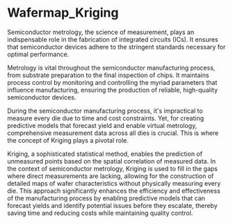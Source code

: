 # Wafermap_Kriging

Semiconductor metrology, the science of measurement, plays an indispensable role in the fabrication of integrated circuits (ICs). It ensures that semiconductor devices adhere to the stringent standards necessary for optimal performance.

Metrology is vital throughout the semiconductor manufacturing process, from substrate preparation to the final inspection of chips. It maintains process control by monitoring and controlling the myriad parameters that influence manufacturing, ensuring the production of reliable, high-quality semiconductor devices.

During the semiconductor manufacturing process, it's impractical to measure every die due to time and cost constraints. Yet, for creating predictive models that forecast yield and enable virtual metrology, comprehensive measurement data across all dies is crucial. This is where the concept of Kriging plays a pivotal role.

Kriging, a sophisticated statistical method, enables the prediction of unmeasured points based on the spatial correlation of measured data. In the context of semiconductor metrology, Kriging is used to fill in the gaps where direct measurements are lacking, allowing for the construction of detailed maps of wafer characteristics without physically measuring every die. This approach significantly enhances the efficiency and effectiveness of the manufacturing process by enabling predictive models that can forecast yields and identify potential issues before they escalate, thereby saving time and reducing costs while maintaining quality control.